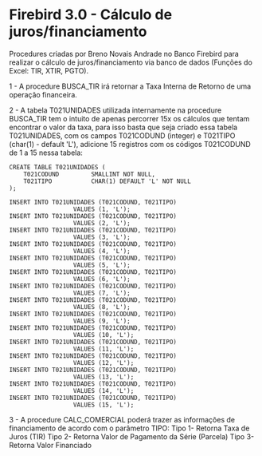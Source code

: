 # Firebird 3.0 - Cálculo de juros/financiamento
Procedures criadas por Breno Novais Andrade no Banco Firebird para realizar o cálculo de juros/financiamento via banco de dados (Funções do Excel: TIR, XTIR, PGTO).

1 - A procedure BUSCA_TIR irá retornar a Taxa Interna de Retorno de uma operação financeira.

2 - A tabela T021UNIDADES utilizada internamente na procedure BUSCA_TIR tem o intuito de apenas percorrer 15x os cálculos que tentam encontrar o valor da taxa, para isso basta que seja criado essa tabela T021UNIDADES, com os campos T021CODUND (integer) e T021TIPO (char(1) - default 'L'), adicione 15 registros com os códigos T021CODUND de 1 a 15 nessa tabela:

```
CREATE TABLE T021UNIDADES (
    T021CODUND         SMALLINT NOT NULL,
    T021TIPO           CHAR(1) DEFAULT 'L' NOT NULL
);

INSERT INTO T021UNIDADES (T021CODUND, T021TIPO)
                  VALUES (1, 'L');
INSERT INTO T021UNIDADES (T021CODUND, T021TIPO)
                  VALUES (2, 'L');
INSERT INTO T021UNIDADES (T021CODUND, T021TIPO)
                  VALUES (3, 'L');
INSERT INTO T021UNIDADES (T021CODUND, T021TIPO)
                  VALUES (4, 'L');
INSERT INTO T021UNIDADES (T021CODUND, T021TIPO)
                  VALUES (5, 'L');
INSERT INTO T021UNIDADES (T021CODUND, T021TIPO)
                  VALUES (6, 'L');
INSERT INTO T021UNIDADES (T021CODUND, T021TIPO)
                  VALUES (7, 'L');
INSERT INTO T021UNIDADES (T021CODUND, T021TIPO)
                  VALUES (8, 'L');
INSERT INTO T021UNIDADES (T021CODUND, T021TIPO)
                  VALUES (9, 'L');
INSERT INTO T021UNIDADES (T021CODUND, T021TIPO)
                  VALUES (10, 'L');
INSERT INTO T021UNIDADES (T021CODUND, T021TIPO)
                  VALUES (11, 'L');
INSERT INTO T021UNIDADES (T021CODUND, T021TIPO)
                  VALUES (12, 'L');
INSERT INTO T021UNIDADES (T021CODUND, T021TIPO)
                  VALUES (13, 'L');
INSERT INTO T021UNIDADES (T021CODUND, T021TIPO)
                  VALUES (14, 'L');
INSERT INTO T021UNIDADES (T021CODUND, T021TIPO)
                  VALUES (15, 'L');
```

3 - A procedure CALC_COMERCIAL poderá trazer as informações de financiamento de acordo com o parâmetro TIPO:
      Tipo 1- Retorna Taxa de Juros (TIR)
      Tipo 2- Retorna Valor de Pagamento da Série (Parcela)
      Tipo 3- Retorna Valor Financiado
